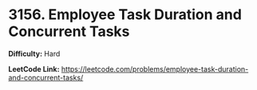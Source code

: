# 3156. Employee Task Duration and Concurrent Tasks

**Difficulty:** Hard

**LeetCode Link:** https://leetcode.com/problems/employee-task-duration-and-concurrent-tasks/

